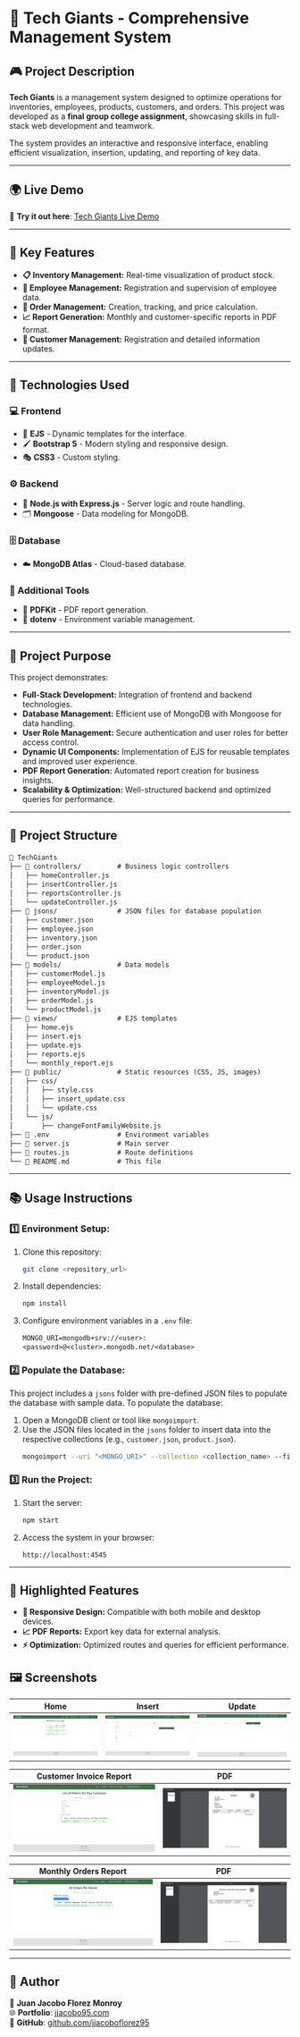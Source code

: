 # 🌟 Tech Giants - Comprehensive Management System

## 🎮 Project Description

**Tech Giants** is a management system designed to optimize operations for inventories, employees, products, customers, and orders. This project was developed as a **final group college assignment**, showcasing skills in full-stack web development and teamwork.

The system provides an interactive and responsive interface, enabling efficient visualization, insertion, updating, and reporting of key data.

---

## 🌍 Live Demo

🚀 **Try it out here**: [Tech Giants Live Demo](https://tech-giants-production.up.railway.app)

---

## 🚀 Key Features

- **📋 Inventory Management:** Real-time visualization of product stock.
- **👥 Employee Management:** Registration and supervision of employee data.
- **🛒 Order Management:** Creation, tracking, and price calculation.
- **📈 Report Generation:** Monthly and customer-specific reports in PDF format.
- **📧 Customer Management:** Registration and detailed information updates.

---

## 🔧 Technologies Used

### 💻 Frontend
- 🎨 **EJS** - Dynamic templates for the interface.
- 🖌️ **Bootstrap 5** - Modern styling and responsive design.
- 🎭 **CSS3** - Custom styling.

### ⚙️ Backend
- 🚀 **Node.js with Express.js** - Server logic and route handling.
- 🗂️ **Mongoose** - Data modeling for MongoDB.

### 🗄️ Database
- ☁️ **MongoDB Atlas** - Cloud-based database.

### 🔧 Additional Tools
- 📄 **PDFKit** - PDF report generation.
- 🔐 **dotenv** - Environment variable management.

---

## 📌 Project Purpose

This project demonstrates:

- **Full-Stack Development:** Integration of frontend and backend technologies.
- **Database Management:** Efficient use of MongoDB with Mongoose for data handling.
- **User Role Management:** Secure authentication and user roles for better access control.
- **Dynamic UI Components:** Implementation of EJS for reusable templates and improved user experience.
- **PDF Report Generation:** Automated report creation for business insights.
- **Scalability & Optimization:** Well-structured backend and optimized queries for performance.

---

## 📂 Project Structure

```
📝 TechGiants
├── 📝 controllers/         # Business logic controllers
│   ├── homeController.js
│   ├── insertController.js
│   ├── reportsController.js
│   └── updateController.js
├── 📝 jsons/               # JSON files for database population
│   ├── customer.json
│   ├── employee.json
│   ├── inventory.json
│   ├── order.json
│   └── product.json
├── 📝 models/              # Data models
│   ├── customerModel.js
│   ├── employeeModel.js
│   ├── inventoryModel.js
│   ├── orderModel.js
│   └── productModel.js
├── 📝 views/               # EJS templates
│   ├── home.ejs
│   ├── insert.ejs
│   ├── update.ejs
│   ├── reports.ejs
│   └── monthly_report.ejs
├── 📝 public/              # Static resources (CSS, JS, images)
│   ├── css/
│   │   ├── style.css
│   │   ├── insert_update.css
│   │   └── update.css
│   └── js/
│       ├── changeFontFamilyWebsite.js
├── 📄 .env                 # Environment variables
├── 📝 server.js            # Main server
├── 📝 routes.js            # Route definitions
└── 📝 README.md            # This file
```

---

## 📚 Usage Instructions

### 1️⃣ Environment Setup:
1. Clone this repository:
   ```bash
   git clone <repository_url>
   ```
2. Install dependencies:
   ```bash
   npm install
   ```
3. Configure environment variables in a `.env` file:
   ```env
   MONGO_URI=mongodb+srv://<user>:<password>@<cluster>.mongodb.net/<database>
   ```

### 2️⃣ Populate the Database:

This project includes a `jsons` folder with pre-defined JSON files to populate the database with sample data. To populate the database:
1. Open a MongoDB client or tool like `mongoimport`.
2. Use the JSON files located in the `jsons` folder to insert data into the respective collections (e.g., `customer.json`, `product.json`).
   ```bash
   mongoimport --uri "<MONGO_URI>" --collection <collection_name> --file ./jsons/<file_name>.json --jsonArray
   ```

### 3️⃣ Run the Project:
1. Start the server:
   ```bash
   npm start
   ```
2. Access the system in your browser:
   ```
   http://localhost:4545
   ```

---

## 🌟 Highlighted Features
- **🎨 Responsive Design:** Compatible with both mobile and desktop devices.
- **📈 PDF Reports:** Export key data for external analysis.
- **⚡ Optimization:** Optimized routes and queries for efficient performance.

## 🖼 Screenshots

| Home | Insert | Update |
|-----------|-----------|-----------|
| ![Home](assets/images/github/home.png) | ![Insert](assets/images/github/insert.png) | ![Update](assets/images/github/update.png) |

| Customer Invoice Report | PDF |
|-----------|-----------|
| ![Customer Invoice Report](assets/images/github/customer_invoice_report.png) | ![PDF](assets/images/github/customer_invoice_report_pdf.png) |

| Monthly Orders Report | PDF |
|-----------|-----------|
| ![Monthly Orders Report](assets/images/github/monthly_orders_report.png) | ![PDF](assets/images/github/monthly_orders_report_pdf.png) |

---

## 💼 Author

👤 **Juan Jacobo Florez Monroy**  
🌐 **Portfolio**: [jjacobo95.com](https://jjacobo95.com)  
🐙 **GitHub**: [github.com/jjacoboflorez95](https://github.com/jjacoboflorez95)